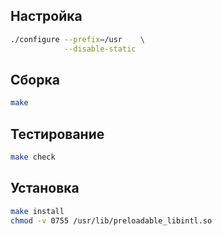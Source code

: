 <package-info :package="package" showsbu2></package-info>

<script>
		new Vue({
		el: '#main',
		data: { package: {} },
		mounted: function () {
				this.getPackage('gettext');
		},
		methods: {
			getPackage: function(name) {
					getPackage(name)
					.then(response => this.package = response);
			},
		}
  })
</script>

## Настройка

```bash
./configure --prefix=/usr    \
            --disable-static 
```
## Сборка

```bash
make
```

## Тестирование

```bash
make check
```

## Установка

```bash
make install
chmod -v 0755 /usr/lib/preloadable_libintl.so
```
